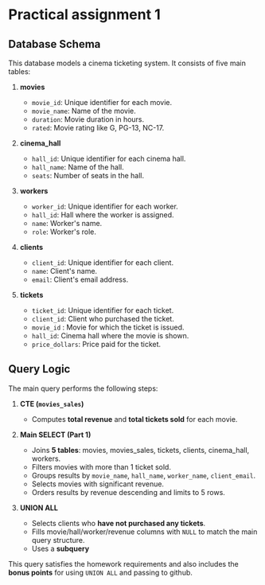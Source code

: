 # Practical assignment 1

## Database Schema

This database models a cinema ticketing system. It consists of five main tables:

1. **movies**
   - `movie_id`: Unique identifier for each movie.
   - `movie_name`: Name of the movie.
   - `duration`: Movie duration in hours.
   - `rated`: Movie rating like G, PG-13, NC-17.

2. **cinema_hall**
   - `hall_id`: Unique identifier for each cinema hall.
   - `hall_name`: Name of the hall.
   - `seats`: Number of seats in the hall.

3. **workers**
   - `worker_id`: Unique identifier for each worker.
   - `hall_id`: Hall where the worker is assigned.
   - `name`: Worker's name.
   - `role`: Worker's role.

4. **clients**
   - `client_id`: Unique identifier for each client.
   - `name`: Client's name.
   - `email`: Client's email address.

5. **tickets**
   - `ticket_id`: Unique identifier for each ticket.
   - `client_id`: Client who purchased the ticket.
   - `movie_id` : Movie for which the ticket is issued.
   - `hall_id`: Cinema hall where the movie is shown.
   - `price_dollars`: Price paid for the ticket.

## Query Logic

The main query performs the following steps:

1. **CTE (`movies_sales`)**  
   - Computes **total revenue**  and **total tickets sold**  for each movie.

2. **Main SELECT (Part 1)**  
   - Joins **5 tables**: movies, movies_sales, tickets, clients, cinema_hall, workers.
   - Filters movies with more than 1 ticket sold.
   - Groups results by `movie_name`, `hall_name`, `worker_name`, `client_email`.
   - Selects movies with significant revenue.
   - Orders results by revenue descending and limits to 5 rows.

3. **UNION ALL**  
   - Selects clients who **have not purchased any tickets**.
   - Fills movie/hall/worker/revenue columns with `NULL` to match the main query structure.
   - Uses a **subquery**


This query satisfies the homework requirements and also includes the **bonus points** for using `UNION ALL` and passing to github.

